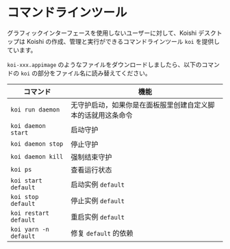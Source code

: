 # コマンドラインツール

グラフィックインターフェースを使用しないユーザーに対して、Koishi デスクトップは Koishi の作成、管理と実行ができるコマンドラインツール `koi` を提供しています。

`koi-xxx.appimage` のようなファイルをダウンロードしましたら、以下のコマンドの `koi` の部分をファイル名に読み替えてください。

| コマンド                  | 機能                             |
| --------------------- | ------------------------------ |
| `koi run daemon`      | 无守护启动，如果你是在面板服里创建自定义脚本的话就用这条命令 |
| `koi daemon start`    | 启动守护                           |
| `koi daemon stop`     | 停止守护                           |
| `koi daemon kill`     | 强制结束守护                         |
| `koi ps`              | 查看运行状态                         |
| `koi start default`   | 启动实例 `default`                 |
| `koi stop default`    | 停止实例 `default`                 |
| `koi restart default` | 重启实例 `default`                 |
| `koi yarn -n default` | 修复 `default` 的依赖               |
